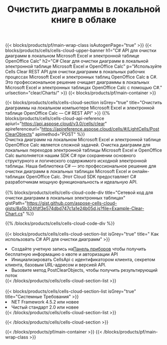 ﻿---
title:  Очистить диаграммы в локальной книге в облаке
description:  Облачные API и SDK для очистки диаграмм на Microsoft Excel и OpenOffice Calc. Четкие диаграммы в локальных электронных таблицах по Cells Облаку API. SDK поддерживает различные языки разработки. Среди них Android, C#, Go, Java, NodeJS, Perl, PHP, Python, Ruby и swift.
url: /ru/net/clear/charts/
---
{{< blocks/products/pf/main-wrap-class isAutogenPage="true" >}}
{{< blocks/products/cells/cells-cloud-upper-banner h1="C# API для очистки диаграмм в локальном Microsoft Excel и электронной таблице OpenOffice Calc" h2="C# Clear для очистки диаграмм в локальной электронной таблице Microsoft Excel и OpenOffice Calc" p="Используйте Cells Clear REST API для очистки диаграмм в локальных рабочих процессах Microsoft Excel и электронных таблиц OpenOffice Calc в C#. Это профессиональное решение очищает диаграммы в локальных Microsoft Excel и электронных таблицах OpenOffice Calc с помощью C#." urlsection="clear/Charts/" >}}
{{< blocks/products/pf/main-container >}}

{{< blocks/products/cells/cells-cloud-section isGrey="true" title="Очистить диаграммы на локальном компьютере Microsoft Excel и электронной таблице OpenOffice Calc — C# REST API" >}}
{{% blocks/products/cells/cells-cloud-api-reference apiurl="https://api.aspose.cloud/v3.0/cells/clear" apireferenceurl="https://apireference.aspose.cloud/cells/#/LightCells/PostClearObjects" apimethod="POST" %}}
<br/>
Очистка диаграмм на локальном Microsoft Excel и электронной таблице OpenOffice Calc является сложной задачей. Очистка диаграмм для локальных переходов электронной таблицы Microsoft Excel и OpenOffice Calc выполняется нашим SDK C# при сохранении основного структурного и логического содержимого исходной электронной таблицы. Наша библиотека C# — это профессиональное решение для очистки диаграмм в локальных таблицах Microsoft Excel и онлайн-таблицах OpenOffice Calc. Этот Cloud SDK предоставляет C# разработчикам мощную функциональность и идеальную API.
<br/>
<br/>
{{% blocks/products/cells/cells-cloud-code-div title="Сетевой код для очистки диаграмм в локальных электронных таблицах" gistPath="https://gist.github.com/aspose-cells-cloud-gists/8a5b324fdf3e574dbd747c1a1e24b05d.js?file=Example-Clear-Chart.cs" %}}
  
{{% /blocks/products/cells/cells-cloud-code-div %}}
<br/>
<br/>
{{< blocks/products/cells/cells-cloud-section-list isGrey="true" title=" Как использовать C# API для очистки диаграмм" >}}
<li> Создайте учетную запись на<a href="https://dashboard.aspose.cloud/">Панель приборов</a> чтобы получить бесплатную информацию о квоте и авторизации API</li>
<li>Инициализировать CellsApi с идентификатором клиента, секретом клиента, базовым URL-адресом и версией API.</li>
<li>Вызовите метод PostClearObjects, чтобы получить результирующий поток</li>
{{< /blocks/products/cells/cells-cloud-section-list >}}
<br/>
<br/>
{{< blocks/products/cells/cells-cloud-section-list isGrey="true" title="Системные Требования" >}}
<li>NET Framework 4.5.2 или новее</li>
<li>Чистый стандарт 2.0 или новее</li>
{{< /blocks/products/cells/cells-cloud-section-list >}}

{{< /blocks/products/cells/cells-cloud-section >}}

{{< /blocks/products/pf/main-container >}}
{{< /blocks/products/pf/main-wrap-class >}}
